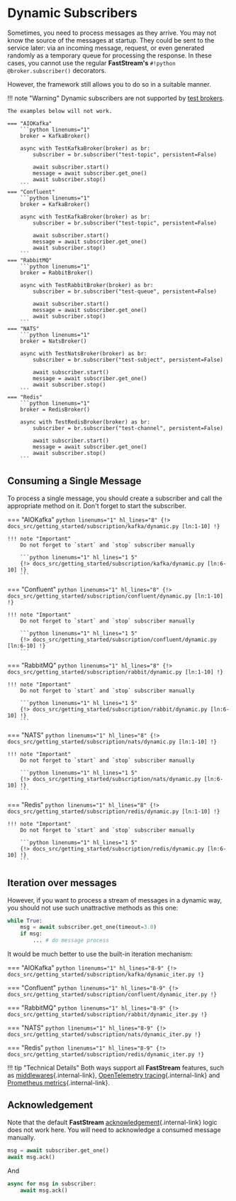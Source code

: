 # Dynamic Subscribers

Sometimes, you need to process messages as they arrive. You may not know the source of the messages at startup. They could be sent to the service later: via an incoming message, request, or even generated randomly as a temporary queue for processing the response.
In these cases, you cannot use the regular **FastStream's** `#!python @broker.subscriber()` decorators.

However, the framework still allows you to do so in a suitable manner.

!!! note "Warning"
    Dynamic subscribers are not supported by [test brokers](../test).

    The examples below will not work.

    === "AIOKafka"
        ```python linenums="1"
        broker = KafkaBroker()

        async with TestKafkaBroker(broker) as br:
            subscriber = br.subscriber("test-topic", persistent=False)

            await subscriber.start()
            message = await subscriber.get_one()
            await subscriber.stop()
        ```
    === "Confluent"
        ```python linenums="1"
        broker = KafkaBroker()

        async with TestKafkaBroker(broker) as br:
            subscriber = br.subscriber("test-topic", persistent=False)

            await subscriber.start()
            message = await subscriber.get_one()
            await subscriber.stop()
        ```
    === "RabbitMQ"
        ```python linenums="1"
        broker = RabbitBroker()

        async with TestRabbitBroker(broker) as br:
            subscriber = br.subscriber("test-queue", persistent=False)

            await subscriber.start()
            message = await subscriber.get_one()
            await subscriber.stop()
        ```
    === "NATS"
        ```python linenums="1"
        broker = NatsBroker()

        async with TestNatsBroker(broker) as br:
            subscriber = br.subscriber("test-subject", persistent=False)

            await subscriber.start()
            message = await subscriber.get_one()
            await subscriber.stop()
        ```
    === "Redis"
        ```python linenums="1"
        broker = RedisBroker()

        async with TestRedisBroker(broker) as br:
            subscriber = br.subscriber("test-channel", persistent=False)

            await subscriber.start()
            message = await subscriber.get_one()
            await subscriber.stop()
        ```

## Consuming a Single Message

To process a single message, you should create a subscriber and call the appropriate method on it. Don't forget to start the subscriber.

=== "AIOKafka"
    ```python linenums="1" hl_lines="8"
    {!> docs_src/getting_started/subscription/kafka/dynamic.py [ln:1-10] !}
    ```

    !!! note "Important"
        Do not forget to `start` and `stop` subscriber manually

        ```python linenums="1" hl_lines="1 5"
        {!> docs_src/getting_started/subscription/kafka/dynamic.py [ln:6-10] !}
        ```

=== "Confluent"
    ```python linenums="1" hl_lines="8"
    {!> docs_src/getting_started/subscription/confluent/dynamic.py [ln:1-10] !}
    ```

    !!! note "Important"
        Do not forget to `start` and `stop` subscriber manually

        ```python linenums="1" hl_lines="1 5"
        {!> docs_src/getting_started/subscription/confluent/dynamic.py [ln:6-10] !}
        ```

=== "RabbitMQ"
    ```python linenums="1" hl_lines="8"
    {!> docs_src/getting_started/subscription/rabbit/dynamic.py [ln:1-10] !}
    ```

    !!! note "Important"
        Do not forget to `start` and `stop` subscriber manually

        ```python linenums="1" hl_lines="1 5"
        {!> docs_src/getting_started/subscription/rabbit/dynamic.py [ln:6-10] !}
        ```

=== "NATS"
    ```python linenums="1" hl_lines="8"
    {!> docs_src/getting_started/subscription/nats/dynamic.py [ln:1-10] !}
    ```

    !!! note "Important"
        Do not forget to `start` and `stop` subscriber manually

        ```python linenums="1" hl_lines="1 5"
        {!> docs_src/getting_started/subscription/nats/dynamic.py [ln:6-10] !}
        ```

=== "Redis"
    ```python linenums="1" hl_lines="8"
    {!> docs_src/getting_started/subscription/redis/dynamic.py [ln:1-10] !}
    ```

    !!! note "Important"
        Do not forget to `start` and `stop` subscriber manually

        ```python linenums="1" hl_lines="1 5"
        {!> docs_src/getting_started/subscription/redis/dynamic.py [ln:6-10] !}
        ```

## Iteration over messages

However, if you want to process a stream of messages in a dynamic way, you should not use such unattractive methods as this one:

```python title="ugly_example.py" linenums="1"
while True:
    msg = await subscriber.get_one(timeout=3.0)
    if msg:
        ... # do message process
```

It would be much better to use the built-in iteration mechanism:

=== "AIOKafka"
    ```python linenums="1" hl_lines="8-9"
    {!> docs_src/getting_started/subscription/kafka/dynamic_iter.py !}
    ```

=== "Confluent"
    ```python linenums="1" hl_lines="8-9"
    {!> docs_src/getting_started/subscription/confluent/dynamic_iter.py !}
    ```

=== "RabbitMQ"
    ```python linenums="1" hl_lines="8-9"
    {!> docs_src/getting_started/subscription/rabbit/dynamic_iter.py !}
    ```

=== "NATS"
    ```python linenums="1" hl_lines="8-9"
    {!> docs_src/getting_started/subscription/nats/dynamic_iter.py !}
    ```

=== "Redis"
    ```python linenums="1" hl_lines="8-9"
    {!> docs_src/getting_started/subscription/redis/dynamic_iter.py !}
    ```

!!! tip "Technical Details"
    Both ways support all **FastStream** features, such as  [middlewares](../../middlewares){.internal-link}, [OpenTelemetry tracing](../../observability/opentelemetry){.internal-link} and [Prometheus metrics](../../observability/prometheus){.internal-link}.


## Acknowledgement

Note that the default **FastStream** [acknowledgement](../../acknowledgement){.internal-link} logic does not work here. You will need to acknowledge a consumed message manually.

```python
msg = await subscriber.get_one()
await msg.ack()
```

And

```python
async for msg in subscriber:
    await msg.ack()
```
